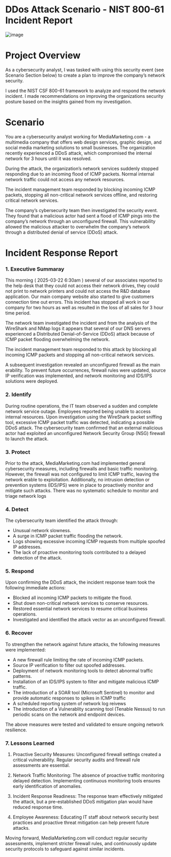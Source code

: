 # DDos Attack Scenario - NIST 800-61 Incident Report

![image](https://github.com/user-attachments/assets/f6d4e55f-7a71-4b35-9fd7-d192f22ebf35)

# Project Overview
As a cybersecurity analyst, I was tasked with using this security event (see Scenario Section below) to create a plan to improve the company’s network security. 

I used the NIST CSF 800-61 framework to analyze and respond the network incident. I made recommendations on improving the organizations security posture based on the insights gained from my investigation.

#  Scenario

You are a cybersecurity analyst working for MediaMarketing.com - a multimedia company that offers web design services, graphic design, and social media marketing solutions to small businesses. The organization recently experienced a DDoS attack, which compromised the internal network for 3 hours until it was resolved.

During the attack, the organization’s network services suddenly stopped responding due to an incoming flood of ICMP packets. Normal internal network traffic could not access any network resources.

The incident management team responded by blocking incoming ICMP packets, stopping all non-critical network services offline, and restoring critical network services.

The company’s cybersecurity team then investigated the security event. They found that a malicious actor had sent a flood of ICMP pings into the company’s network through an unconfigured firewall. This vulnerability allowed the malicious attacker to overwhelm the company’s network through a distributed denial of service (DDoS) attack.

# Incident Response Report

### 1. Executive Summaray
This morning ( 2025-03-22 6:30am ) several of our associates reported to the help desk that they could not access their network drives, they could not print to network printers and could not access the R&D database application. Our main company website also started to give customers connection time out errors. This incident has stopped all work in our company for two hours as well as resulted in the loss of all sales for 3 hour time period. 

The network team investigated the incident and from the analysis of the WireShark and NMap logs it appears that several of our DNS servers experienced a Distributed Denial-of-Service (DDoS) attack because of ICMP packet flooding overwhelming the network. 

The incident management team responded to this attack by blocking all incoming ICMP packets and stopping all non-critical network services.

 A subsequent investigation revealed an unconfigured firewall as the main erability. To prevent future occurrences, firewall rules were updated, source IP verification was implemented, and network monitoring and IDS/IPS solutions were deployed.



### 2. Identify
During routine operations, the IT team observed a sudden and complete network service outage. Employees reported being unable to access internal resources. Upon investigation using the WireShark packet sniffing tool, excessive ICMP packet traffic was detected, indicating a possible DDoS attack. The cybersecurity team confirmed that an external malicious actor had exploited an unconfigured Network Security Group (NSG) firewall to launch the attack.



### 3. Protect
Prior to the attack, MediaMarketing.com had implemented general cybersecurity measures, including firewalls and basic traffic monitoring. However, the firewall was not configured to limit ICMP traffic, leaving the network erable to exploitation. Additionally, no intrusion detection or prevention systems (IDS/IPS) were in place to proactively monitor and mitigate such attacks. There was no systematic schedule to monitor and triage network logs 



### 4. Detect
The cybersecurity team identified the attack through:

- Unusual network slowness.
- A surge in ICMP packet traffic flooding the network.
- Logs showing excessive incoming ICMP requests from multiple spoofed IP addresses.
- The lack of proactive monitoring tools contributed to a delayed detection of the attack.

### 5. Respond

Upon confirming the DDoS attack, the incident response team took the following immediate actions:

- Blocked all incoming ICMP packets to mitigate the flood.
- Shut down non-critical network services to conserve resources.
- Restored essential network services to resume critical business operations.
- Investigated and identified the attack vector as an unconfigured firewall.


### 6. Recover
To strengthen the network against future attacks, the following measures were implemented:

- A new firewall rule limiting the rate of incoming ICMP packets.
- Source IP verification to filter out spoofed addresses.
- Deployment of network monitoring tools to detect abnormal traffic patterns.
- Installation of an IDS/IPS system to filter and mitigate malicious ICMP traffic.
- The introduction of a SOAR tool (Microsoft Sentinel) to monitor and provide automatic responses to spikes in ICMP traffic
- A scheduled reporting system of network log reivews
- The introduction of a Vulnerablity scanning tool (Tenable Nessus) to run periodic scans on the network and endpoint devices.

The above measures were tested and validated to ensure ongoing network resilience.

### 7. Lessons Learned

1. Proactive Security Measures: Unconfigured firewall settings created a critical vulnerability. Regular security audits and firewall rule assessments are essential.

2. Network Traffic Monitoring: The absence of proactive traffic monitoring delayed detection. Implementing continuous monitoring tools ensures early identification of anomalies.

3. Incident Response Readiness: The response team effectively mitigated the attack, but a pre-established DDoS mitigation plan would have reduced response time.

4. Employee Awareness: Educating IT staff about network security best practices and proactive threat mitigation can help prevent future attacks.

Moving forward, MediaMarketing.com will conduct regular security assessments, implement stricter firewall rules, and continuously update security protocols to safeguard against similar incidents.
